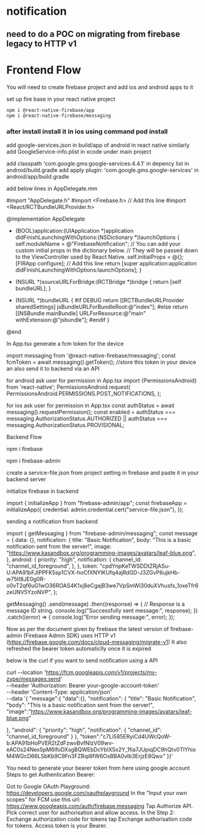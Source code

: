 # notification
## need to do a POC on migrating from  firebase legacy to HTTP v1

# Frontend Flow
You will need to create firebase project and add ios and android apps to it 

set up fire base in your react native project 

```bash
npm i @react-native-firebase/app
npm i @react-native-firebase/messaging
```

### after install install it in ios using command pod install

add google-services.json in build/app of android in react native
similarly add GoogleService-info.plist in xcode under main project

add classpath 'com.google.gms:google-services:4.4.1'  in depency list in android/build.gradle
add apply plugin: 'com.google.gms.google-services' in android/app/build.gradle

add below lines in AppDelegate.mm

#import "AppDelegate.h"
#import <Firebase.h> // Add this line
#import <React/RCTBundleURLProvider.h>

@implementation AppDelegate

- (BOOL)application:(UIApplication *)application didFinishLaunchingWithOptions:(NSDictionary *)launchOptions
{
  self.moduleName = @"FirebaseNotification";
  // You can add your custom initial props in the dictionary below.
  // They will be passed down to the ViewController used by React Native.
  self.initialProps = @{};
  [FIRApp configure]; // Add this line
  return [super application:application didFinishLaunchingWithOptions:launchOptions];
}

- (NSURL *)sourceURLForBridge:(RCTBridge *)bridge
{
  return [self bundleURL];
}

- (NSURL *)bundleURL
{
#if DEBUG
  return [[RCTBundleURLProvider sharedSettings] jsBundleURLForBundleRoot:@"index"];
#else
  return [[NSBundle mainBundle] URLForResource:@"main" withExtension:@"jsbundle"];
#endif
}

@end

In App.tsx generate a fcm token for the device

import messaging from '@react-native-firebase/messaging';
 const fcmToken = await messaging().getToken();
  //store this token in your device an also send it to backend via an API


 for android ask user for permission in App.tsx
 import {PermissionsAndroid} from 'react-native';
 PermissionsAndroid.request(
        PermissionsAndroid.PERMISSIONS.POST_NOTIFICATIONS,
      );

for ios ask user for permission in App.tsx
const authStatus = await messaging().requestPermission();
      const enabled =
        authStatus === messaging.AuthorizationStatus.AUTHORIZED ||
        authStatus === messaging.AuthorizationStatus.PROVISIONAL;


Backend Flow

npm i firebase

npm i firebase-admin


create a service-file.json from project setting in firebase and paste it in your backend server

initialize firebase in backend

import { initializeApp } from "firebase-admin/app";
const firebaseApp = initializeApp({
  credential: admin.credential.cert("service-file.json"),
});


sending a notification from backend 

import { getMessaging } from "firebase-admin/messaging";
const message = {
      data: {},
      notification: {
        title: "Basic Notification",
        body: "This is a basic notification sent from the server!",
        image:
          "https://www.kasandbox.org/programming-images/avatars/leaf-blue.png",
      },
      android: {
        priority: "high",
        notification: {
          channel_id: "channel_id_foreground",
        },
      },
      token:
        "cpdYnpKeTWSDDtZRjASu-U:APA91bFJIPPFK5sp1CVX-hoCfXNYIKUfq4ajRdGD-J3ZGvP6ujkHb-w75tI8JE0g0R-o0vT2qf6uG1wO36ROAS4K1xj8eCgajB3we7VpSmWi30duXVhusfs_1oxeTfr6zeUNV5YzoNVP",
    };

   getMessaging()
      .send(message)
      .then((response) => {
        // Response is a message ID string.
        console.log("Successfully sent message:", response);
      })
      .catch((error) => {
        console.log("Error sending message:", error);
      });

Now as per the document given by firebase the latest version of firebase-admin (Firebase Admin SDK) uses HTTP v1 (https://firebase.google.com/docs/cloud-messaging/migrate-v1)
It also refreshed the bearer token automaticlly once it is expired

below is the curl if you want to send notification using a API 

curl --location 'https://fcm.googleapis.com/v1/projects/my-zype/messages:send' \
--header 'Authorization: Bearer your-google-account-token' \
--header 'Content-Type: application/json' \
--data '{
"message":{
   "data":{},
   "notification": {
    "title": "Basic Notification",
    "body": "This is a basic notification sent from the server!",
    "image":"https://www.kasandbox.org/programming-images/avatars/leaf-blue.png"
    
  },
   "android": {
        "priority": "high",
        "notification": {
          "channel_id": "channel_id_foreground"
        }
      },
   "token":"c7Li585ERyiCd4UWcQoW-b:APA91bHoPVER2tZdFzwvBvfNIzV09wv-eAC0s24Nex5pM6lfoDXsgBQWEbDcYbIX5x2Y_1fia7JUpiqDC9hQtv0TlYhioM4WGcD66LSbKb9C9Fn3FZBqi6fW6OsBBA0vIb3ErjzE8Qwx"
}}'

You need to generate your bearer token from here using google account 
Steps to get Authentication Bearer:

Got to Google OAuth Playground: https://developers.google.com/oauthplayground
In the "Input your own scopes" for FCM use this url: https://www.googleapis.com/auth/firebase.messaging
Tap Authorize API.
Pick correct user for authorisation and allow access.
In the Step 2: Exchange authorization code for tokens tap Exchange authorisation code for tokens.
Access token is your Bearer.

